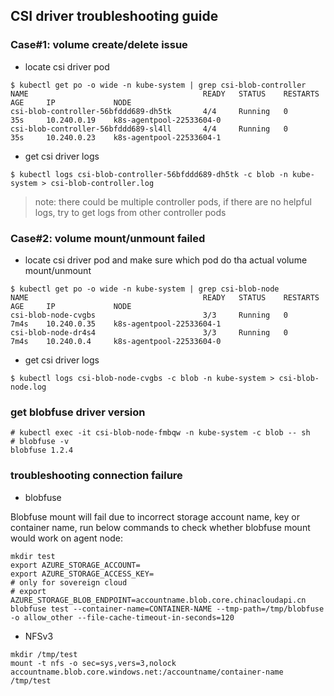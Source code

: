 ## CSI driver troubleshooting guide
### Case#1: volume create/delete issue
 - locate csi driver pod
```console
$ kubectl get po -o wide -n kube-system | grep csi-blob-controller
NAME                                       READY   STATUS    RESTARTS   AGE     IP             NODE
csi-blob-controller-56bfddd689-dh5tk       4/4     Running   0          35s     10.240.0.19    k8s-agentpool-22533604-0
csi-blob-controller-56bfddd689-sl4ll       4/4     Running   0          35s     10.240.0.23    k8s-agentpool-22533604-1
```
 - get csi driver logs
```console
$ kubectl logs csi-blob-controller-56bfddd689-dh5tk -c blob -n kube-system > csi-blob-controller.log
```
> note: there could be multiple controller pods, if there are no helpful logs, try to get logs from other controller pods

### Case#2: volume mount/unmount failed
 - locate csi driver pod and make sure which pod do tha actual volume mount/unmount
```console
$ kubectl get po -o wide -n kube-system | grep csi-blob-node
NAME                                       READY   STATUS    RESTARTS   AGE     IP             NODE
csi-blob-node-cvgbs                        3/3     Running   0          7m4s    10.240.0.35    k8s-agentpool-22533604-1
csi-blob-node-dr4s4                        3/3     Running   0          7m4s    10.240.0.4     k8s-agentpool-22533604-0
```

 - get csi driver logs
```console
$ kubectl logs csi-blob-node-cvgbs -c blob -n kube-system > csi-blob-node.log
```

### get blobfuse driver version
```console
# kubectl exec -it csi-blob-node-fmbqw -n kube-system -c blob -- sh
# blobfuse -v
blobfuse 1.2.4
```

### troubleshooting connection failure
 - blobfuse

Blobfuse mount will fail due to incorrect storage account name, key or container name, run below commands to check whether blobfuse mount would work on agent node:
```console
mkdir test
export AZURE_STORAGE_ACCOUNT=
export AZURE_STORAGE_ACCESS_KEY=
# only for sovereign cloud
# export AZURE_STORAGE_BLOB_ENDPOINT=accountname.blob.core.chinacloudapi.cn
blobfuse test --container-name=CONTAINER-NAME --tmp-path=/tmp/blobfuse -o allow_other --file-cache-timeout-in-seconds=120
```

 - NFSv3
 
```console
mkdir /tmp/test
mount -t nfs -o sec=sys,vers=3,nolock accountname.blob.core.windows.net:/accountname/container-name /tmp/test
```
